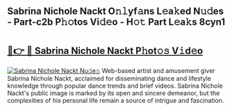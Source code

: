 ## Sabrina Nichole Nackt O𝚗𝚕yf𝚊ns L𝚎a𝚔ed N𝚞𝚍es - Part-c2b P𝚑𝚘tos Vi𝚍𝚎o - H𝚘𝚝 Part L𝚎a𝚔s 8cyn1

# <h2><a href="http://kf5moh.oniu.top/?m=Sabrina+Nichole+Nackt">🔗👉 🔴 Sabrina Nichole Nackt P𝚑ot𝚘𝚜 V𝚒d𝚎o</a></h2>

[![Sabrina Nichole Nackt Nu𝚍e𝚜](https://i.imgur.com/0qMVB7G.gif)](http://kf5moh.oniu.top/?m=Sabrina+Nichole+Nackt)
Web-based artist and amusement giver Sabrina Nichole Nackt, acclaimed for disseminating dance and lifestyle knowledge through popular dance trends and brief videos. Sabrina Nichole Nackt's public image is marked by its open and sincere demeanor, but the complexities of his personal life remain a source of intrigue and fascination.  

